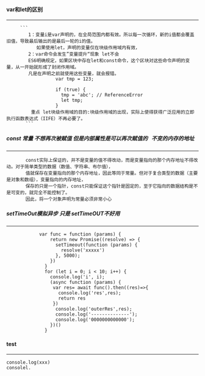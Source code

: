 #### var和let的区别
----------------
         ```
            1：变量i是var声明的，在全局范围内都有效。所以每一次循环，新的i值都会覆盖旧值，导致最后输出的是最后一轮的i的值。
               如果使用let，声明的变量仅在块级作用域内有效，
            2：var命令会发生”变量提升“现象 let不会
            ES6明确规定，如果区块中存在let和const命令，这个区块对这些命令声明的变量，从一开始就形成了封闭作用域。
            凡是在声明之前就使用这些变量，就会报错。
                      var tmp = 123;

                      if (true) {
                        tmp = 'abc'; // ReferenceError
                        let tmp;
                      }
             重点 let块级作用域的目的:块级作用域的出现，实际上使得获得广泛应用的立即执行函数表达式（IIFE）不再必要了。
           ```
##### const 常量 不想再次被赋值 但是内部属性是可以再次赋值的   不变的内存的地址
-----------------------------------

           const实际上保证的，并不是变量的值不得改动，而是变量指向的那个内存地址不得改动。对于简单类型的数据（数值、字符串、布尔值），  
           值就保存在变量指向的那个内存地址，因此等同于常量。但对于复合类型的数据（主要是对象和数组），变量指向的内存地址，  
           保存的只是一个指针，const只能保证这个指针是固定的，至于它指向的数据结构是不是可变的，就完全不能控制了。  
           因此，将一个对象声明为常量必须非常小心  

##### setTimeOut模拟异步 只是 setTimeOUT不好用
-------------------------------
                var func = function (params) {
                    return new Promise((resolve) => {
                      setTimeout(function (params) {
                        resolve('xxxxx')
                      }, 5000);
                    })
                  }
                  for (let i = 0; i < 10; i++) {
                    console.log('i', i);
                    (async function (params) {
                     var res= await func().then((res)=>{
                       console.log('res',res);
                       return res
                     })
                      console.log('outerRes',res);
                      console.log('--------------');
                      console.log('0000000000000');
                    })()
                  }
#### test
--------------------------
```
console.log(xxx)
consolel.
```
